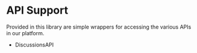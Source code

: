 # API Support

Provided in this library are simple wrappers for accessing the various APIs in our platform.

- DiscussionsAPI
